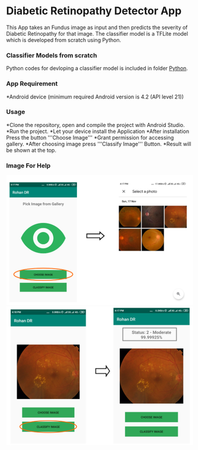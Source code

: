# Diabetic Retinopathy Detector App
This App takes an Fundus image as input and then predicts the severity of Diabetic Retinopathy for that image.
The classifier model is a TFLite model which is developed from scratch using Python.


### Classifier Models from scratch
Python codes for devloping a classifier model is included in folder [Python](https://github.com/ArafatRohan93/Diabetic_Retinopathy/blob/master/Python/).

### App Requirement

*Android device (minimum required Android version is 4.2 (API level 21))

### Usage

*Clone the repository, open and compile the project with Android Studio.
*Run the project.
*Let your device install the Application
*After installation Press the button '''Choose Image'''
*Grant permission for accessing gallery.
*After choosing image press '''Classify Image''' Button.
*Result will be shown at the top.

### Image For Help
![](https://github.com/ArafatRohan93/Diabetic_Retinopathy/blob/master/1.png)
![](https://github.com/ArafatRohan93/Diabetic_Retinopathy/blob/master/2.png)
